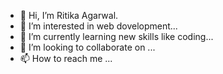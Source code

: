 - 👋 Hi, I’m Ritika Agarwal.
- 👀 I’m interested in web dovelopment...
- 🌱 I’m currently learning new skills like coding...
- 💞️ I’m looking to collaborate on ...
- 📫 How to reach me ...

<!---
RitikaAga/RitikaAga is a ✨ special ✨ repository because its `README.md` (this file) appears on your GitHub profile.
You can click the Preview link to take a look at your changes.
--->
